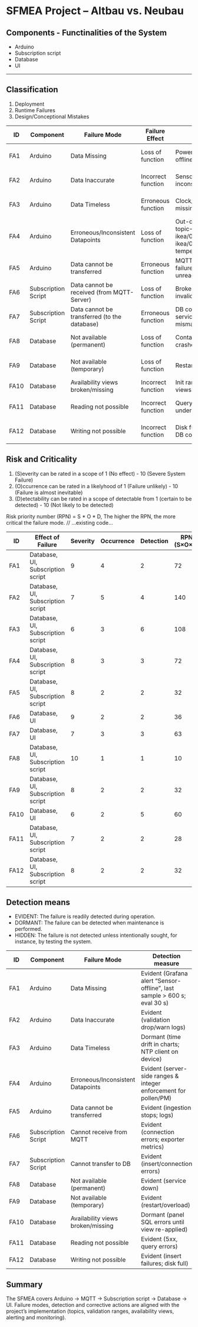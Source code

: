# SFMEA Project – Altbau vs. Neubau

## Components - Functinalities of the System
- Arduino
- Subscription script
- Database
- UI

---

## Classification
1. Deployment 
2. Runtime Failures
3. Design/Conceptional Mistakes

<table cellspacing="0" cellpadding="8">
  <thead>
    <tr>
      <th>ID</th>
      <th>Component</th>
      <th>Failure Mode</th>
      <th>Failure Effect</th>
      <th>Cause of Failure</th>
      <th>Effectlocation</th>
    </tr>
  </thead>
  <tbody>
    <!-- Arduino -->
    <tr>
      <td>FA1</td>
      <td>Arduino</td>
      <td>Data Missing</td>
      <td>Loss of function</td>
      <td>Power/Wi-Fi loss; device offline</td>
      <td>Database, UI, Subscription script</td>
    </tr>
    <tr>
      <td>FA2</td>
      <td>Arduino</td>
      <td>Data Inaccurate</td>
      <td>Incorrect function</td>
      <td>Sensor read errors; inconsistent payload values</td>
      <td>Database, UI, Subscription script</td>
    </tr>
    <tr>
      <td>FA3</td>
      <td>Arduino</td>
      <td>Data Timeless</td>
      <td>Erroneous function</td>
      <td>Clock/NTP issues; invalid or missing timestamp</td>
      <td>Database, UI, Subscription script</td>
    </tr>
    <tr>
      <td>FA4</td>
      <td>Arduino</td>
      <td>Erroneous/Inconsistent Datapoints</td>
      <td>Loss of function</td>
      <td>Out-of-range values; wrong topic→metric mapping (e.g. ikea/01→pollen, ikea/02→particulate_matter, temperature/01→temperature)</td>
      <td>Database, UI, Subscription script</td>
    </tr>
    <tr>
      <td>FA5</td>
      <td>Arduino</td>
      <td>Data cannot be transferred</td>
      <td>Erroneous function</td>
      <td>MQTT connection/publish failure (primary/backup broker unreachable)</td>
      <td>Database, UI, Subscription script</td>
    </tr>
    <!-- Subscription Script -->
    <tr>
      <td>FA6</td>
      <td>Subscription Script</td>
      <td>Data cannot be received (from MQTT-Server)</td>
      <td>Loss of function</td>
      <td>Broker down/unreachable; invalid client configuration</td>
      <td>Database, UI</td>
    </tr>
    <tr>
      <td>FA7</td>
      <td>Subscription Script</td>
      <td>Data cannot be transferred (to the database)</td>
      <td>Erroneous function</td>
      <td>DB connection error; DB service down; credentials/port mismatch</td>
      <td>Database, UI</td>
    </tr>
    <!-- Database -->
    <tr>
      <td>FA8</td>
      <td>Database</td>
      <td>Not available (permanent)</td>
      <td>Loss of function</td>
      <td>Container/service stopped or crashed</td>
      <td>Database, UI, Subscription script</td>
    </tr>
    <tr>
      <td>FA9</td>
      <td>Database</td>
      <td>Not available (temporary)</td>
      <td>Loss of function</td>
      <td>Restart/maintenance/overload</td>
      <td>Database, UI, Subscription script</td>
    </tr>
    <tr>
      <td>FA10</td>
      <td>Database</td>
      <td>Availability views broken/missing</td>
      <td>Incorrect function</td>
      <td>Init ran once; required SQL views not (re)applied</td>
      <td>Database, UI</td>
    </tr>
    <tr>
      <td>FA11</td>
      <td>Database</td>
      <td>Reading not possible</td>
      <td>Incorrect function</td>
      <td>Query/permission issues; DB under heavy load</td>
      <td>Database, UI, Subscription script</td>
    </tr>
    <tr>
      <td>FA12</td>
      <td>Database</td>
      <td>Writing not possible</td>
      <td>Incorrect function</td>
      <td>Disk full; permission issues; DB connection limits</td>
      <td>Database, UI, Subscription script</td>
    </tr>
  </tbody>
</table>

## Risk and Criticality
1. (S)everity can be rated in a scope of 1 (No effect) - 10 (Severe System Failure)  
2. (O)ccurrence can be rated in a likelyhood of 1 (Failure unlikely) - 10 (Failure is almost inevitable)  
3. (D)etectability can be rated in a scope of detectable from 1 (certain to be detected) - 10 (Not likely to be detected)  

Risk priority number (RPN) = S * O * D, The higher the RPN, the more critical the failure mode.
// ...existing code...
<table>
  <thead>
    <tr>
      <th>ID</th>
      <th>Effect of Failure</th>
      <th>Severity</th>
      <th>Occurrence</th>
      <th>Detection</th>
      <th>RPN (S×O×D)</th>
    </tr>
  </thead>
  <tbody>
    <tr><td>FA1</td><td>Database, UI, Subscription script</td><td>9</td><td>4</td><td>2</td><td>72</td></tr>
    <tr><td>FA2</td><td>Database, UI, Subscription script</td><td>7</td><td>5</td><td>4</td><td>140</td></tr>
    <tr><td>FA3</td><td>Database, UI, Subscription script</td><td>6</td><td>3</td><td>6</td><td>108</td></tr>
    <tr><td>FA4</td><td>Database, UI, Subscription script</td><td>8</td><td>3</td><td>3</td><td>72</td></tr>
    <tr><td>FA5</td><td>Database, UI, Subscription script</td><td>8</td><td>2</td><td>2</td><td>32</td></tr>
    <tr><td>FA6</td><td>Database, UI</td><td>9</td><td>2</td><td>2</td><td>36</td></tr>
    <tr><td>FA7</td><td>Database, UI</td><td>7</td><td>3</td><td>3</td><td>63</td></tr>
    <tr><td>FA8</td><td>Database, UI, Subscription script</td><td>10</td><td>1</td><td>1</td><td>10</td></tr>
    <tr><td>FA9</td><td>Database, UI, Subscription script</td><td>8</td><td>2</td><td>2</td><td>32</td></tr>
    <tr><td>FA10</td><td>Database, UI</td><td>6</td><td>2</td><td>5</td><td>60</td></tr>
    <tr><td>FA11</td><td>Database, UI, Subscription script</td><td>7</td><td>2</td><td>2</td><td>28</td></tr>
    <tr><td>FA12</td><td>Database, UI, Subscription script</td><td>8</td><td>2</td><td>2</td><td>32</td></tr>
  </tbody>
</table>


## Detection means
- EVIDENT: The failure is readily detected during operation.
- DORMANT: The failure can be detected when maintenance is performed.
- HIDDEN: The failure is not detected unless intentionally sought, for instance, by testing the system.

<table>
  <thead>
    <tr>
      <th>ID</th>
      <th>Component</th>
      <th>Failure Mode</th>
      <th>Detection measure</th>
    </tr>
  </thead>
  <tbody>
    <tr><td>FA1</td><td>Arduino</td><td>Data Missing</td><td>Evident (Grafana alert “Sensor-offline”, last sample &gt; 600 s; eval 30 s)</td></tr>
    <tr><td>FA2</td><td>Arduino</td><td>Data Inaccurate</td><td>Evident (validation drop/warn logs)</td></tr>
    <tr><td>FA3</td><td>Arduino</td><td>Data Timeless</td><td>Dormant (time drift in charts; NTP client on device)</td></tr>
    <tr><td>FA4</td><td>Arduino</td><td>Erroneous/Inconsistent Datapoints</td><td>Evident (server-side ranges & integer enforcement for pollen/PM)</td></tr>
    <tr><td>FA5</td><td>Arduino</td><td>Data cannot be transferred</td><td>Evident (ingestion stops; logs)</td></tr>
    <tr><td>FA6</td><td>Subscription Script</td><td>Cannot receive from MQTT</td><td>Evident (connection errors; exporter metrics)</td></tr>
    <tr><td>FA7</td><td>Subscription Script</td><td>Cannot transfer to DB</td><td>Evident (insert/connection errors)</td></tr>
    <tr><td>FA8</td><td>Database</td><td>Not available (permanent)</td><td>Evident (service down)</td></tr>
    <tr><td>FA9</td><td>Database</td><td>Not available (temporary)</td><td>Evident (restart/overload)</td></tr>
    <tr><td>FA10</td><td>Database</td><td>Availability views broken/missing</td><td>Dormant (panel SQL errors until view re-applied)</td></tr>
    <tr><td>FA11</td><td>Database</td><td>Reading not possible</td><td>Evident (5xx, query errors)</td></tr>
    <tr><td>FA12</td><td>Database</td><td>Writing not possible</td><td>Evident (insert failures; disk full)</td></tr>
  </tbody>
</table>



## Summary
The SFMEA covers Arduino → MQTT → Subscription script → Database → UI. Failure modes, detection and corrective actions are aligned with the project’s implementation (topics, validation ranges, availability views, alerting and monitoring).